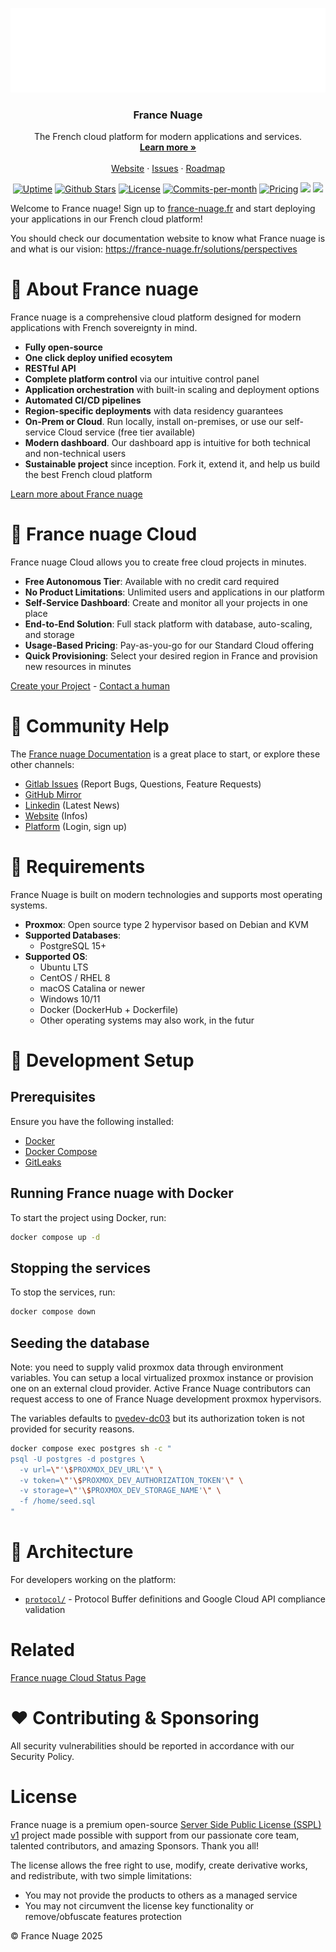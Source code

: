 <!-- PROJECT LOGO -->
<p align="center">
  <a href="https://gitlab.com/groups/getbunker-france-nuage/france-nuage">
   <img src="./mediakit/logo/animated-logo.gif" alt="France nuage Logo">
  </a>

<h3 align="center">France Nuage</h3>

  <p align="center">
    The French cloud platform for modern applications and services.
    <br />
    <a href="https://france-nuage.fr"><strong>Learn more »</strong></a>
    <br />
    <br />
    <a href="https://france-nuage.fr">Website</a>
    ·
    <a href="https://gitlab.com/groups/getbunker-france-nuage/france-nuage/-/issues">Issues</a>
    ·
    <a href="https://gitlab.com/groups/getbunker-france-nuage/france-nuage/-/milestones">Roadmap</a>
  </p>
</p>

<p align="center">
   <a href="https://status.france-nuage.fr/"><img height="20px" src="https://uptime.betterstack.com/status-badges/v1/monitor/es5i.svg" alt="Uptime"></a>
   <a href="https://github.com/France-Nuage/plateforme"><img src="https://img.shields.io/github/stars/France-Nuage/plateforme" alt="Github Stars"></a>
   <a href="https://gitlab.com/getbunker-france-nuage/france-nuage/plateforme/-/blob/master/LICENCE"><img src="https://img.shields.io/badge/license-SSPL-purple" alt="License"></a>
   <a href="https://gitlab.com/getbunker-france-nuage/france-nuage/plateforme/-/graphs/master"><img src="https://img.shields.io/github/commit-activity/m/France-Nuage/plateforme" alt="Commits-per-month"></a>
   <a href="https://france-nuage.fr/"><img src="https://img.shields.io/badge/Pricing-Free-brightgreen" alt="Pricing"></a>
   <a href="https://gitlab.com/groups/getbunker-france-nuage/france-nuage/-/issues/?sort=milestone_due_desc&state=opened&first_page_size=100"><img src="https://img.shields.io/badge/Help%20Wanted-Contribute-blue"></a>
   <a href="https://contributor-covenant.org/version/1/4/code-of-conduct/"><img src="https://img.shields.io/badge/Contributor%20Covenant-1.4-purple" /></a>
</p>

Welcome to France nuage! Sign up to [france-nuage.fr](https://france-nuage.fr/)
and start deploying your applications in our French cloud platform!

You should check our documentation website to know what France nuage is and what
is our vision: <https://france-nuage.fr/solutions/perspectives>

# 🐓 About France nuage

France nuage is a comprehensive cloud platform designed for modern applications
with French sovereignty in mind.

- **Fully open-source**
- **One click deploy unified ecosytem**
- **RESTful API**
- **Complete platform control** via our intuitive control panel
- **Application orchestration** with built-in scaling and deployment options
- **Automated CI/CD pipelines**
- **Region-specific deployments** with data residency guarantees
- **On-Prem or Cloud**. Run locally, install on-premises, or use our self-service
Cloud service (free tier available)
- **Modern dashboard**. Our dashboard app is intuitive for both technical and
non-technical users
- **Sustainable project** since inception. Fork it, extend it, and help us build
the best French cloud platform

[Learn more about France nuage](https://france-nuage.fr/entreprise/a-propos)

# 🚀 France nuage Cloud

France nuage Cloud allows you to create free cloud projects in minutes.

- **Free Autonomous Tier**: Available with no credit card required
- **No Product Limitations**: Unlimited users and applications in our platform
- **Self-Service Dashboard**: Create and monitor all your projects in one place
- **End-to-End Solution**: Full stack platform with database, auto-scaling, and storage
- **Usage-Based Pricing**: Pay-as-you-go for our Standard Cloud offering
- **Quick Provisioning**: Select your desired region in France and provision new
resources in minutes

[Create your Project](https://plateforme.france-nuage.fr/auth/login) -
[Contact a human](mailto:contact@france-nuage.fr)

# 🤔 Community Help

The [France nuage Documentation](https://france-nuage.fr/support/documentation)
is a great place to start, or explore these other channels:

- [Gitlab Issues](https://gitlab.com/groups/getbunker-france-nuage/france-nuage/-/issues/?sort=milestone_due_desc&state=opened&first_page_size=100)
(Report Bugs, Questions, Feature Requests)
- [GitHub Mirror](https://github.com/France-Nuage/plateforme)
- [Linkedin](https://www.linkedin.com/company/france-nuage) (Latest News)
- [Website](https://france-nuage.fr/) (Infos)
- [Platform](https://plateforme.france-nuage.fr/auth/login) (Login, sign up)

# 📌 Requirements

France Nuage is built on modern technologies and supports most operating systems.

- **Proxmox**: Open source type 2 hypervisor based on Debian and KVM
- **Supported Databases**:
  - PostgreSQL 15+
- **Supported OS**:
  - Ubuntu LTS
  - CentOS / RHEL 8
  - macOS Catalina or newer
  - Windows 10/11
  - Docker (DockerHub + Dockerfile)
  - Other operating systems may also work, in the futur

# 🚧 Development Setup

## Prerequisites

Ensure you have the following installed:

- [Docker](https://docs.docker.com/get-docker/)
- [Docker Compose](https://docs.docker.com/compose/install/)
- [GitLeaks](https://github.com/gitleaks/gitleaks)

## Running France nuage with Docker

To start the project using Docker, run:

```sh
docker compose up -d
```

## Stopping the services

To stop the services, run:

```sh
docker compose down
```

## Seeding the database

Note: you need to supply valid proxmox data through environment variables. You
can setup a local virtualized proxmox instance or provision one on an external
cloud provider. Active France Nuage contributors can request access to one of
France Nuage development proxmox hypervisors.

The variables defaults to [pvedev-dc03](https://pvedev-dc03-internal.france-nuage.fr)
but its authorization token is not provided for security reasons.

```sh
docker compose exec postgres sh -c "
psql -U postgres -d postgres \
  -v url=\"'\$PROXMOX_DEV_URL'\" \
  -v token=\"'\$PROXMOX_DEV_AUTHORIZATION_TOKEN'\" \
  -v storage=\"'\$PROXMOX_DEV_STORAGE_NAME'\" \
  -f /home/seed.sql
"
```

# 📁 Architecture

For developers working on the platform:

- [`protocol/`](./protocol/README.md) - Protocol Buffer definitions and Google
Cloud API compliance validation

# Related

[France nuage Cloud Status Page](https://status.france-nuage.fr/)

# ❤️ Contributing & Sponsoring

All security vulnerabilities should be reported in accordance with our Security Policy.

# License

France nuage is a premium open-source [Server Side Public License (SSPL) v1](./LICENCE)
project made possible with support from our passionate core team, talented
contributors, and amazing Sponsors. Thank you all!

The license allows the free right to use, modify, create derivative works, and
redistribute, with two simple limitations:

- You may not provide the products to others as a managed service
- You may not circumvent the license key functionality or remove/obfuscate
features protection

© France Nuage 2025
